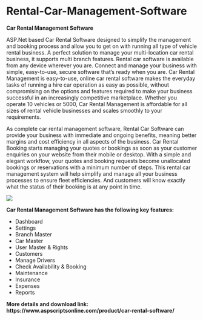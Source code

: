 # Rental-Car-Management-Software
<b>Car Rental Management Software</b>

ASP.Net based Car Rental Software designed to simplify the management and booking process and allow you to get on with running all type of vehicle rental business. A perfect solution to manage your multi-location car rental business, it supports multi branch features. Rental car software is available from any device wherever you are. Connect and manage your business with simple, easy-to-use, secure software that’s ready when you are. Car Rental Management is easy-to-use, online car rental software makes the everyday tasks of running a hire car operation as easy as possible, without compromising on the options and features required to make your business successful in an increasingly competitive marketplace. Whether you operate 10 vehicles or 5000, Car Rental Management is affordable for all sizes of rental vehicle businesses and scales smoothly to your requirements.

As complete car rental management software, Rental Car Software can provide your business with immediate and ongoing benefits, meaning better margins and cost efficiency in all aspects of the business. Car Rental Booking starts managing your quotes or bookings as soon as your customer enquiries on your website from their mobile or desktop. With a simple and elegant workflow, your quotes and booking requests become unallocated bookings or reservations with a minimum number of steps. This rental car management system will help simplify and manage all your business processes to ensure fleet efficiencies. And customers will know exactly what the status of their booking is at any point in time.

<img src="https://www.aspscriptsonline.com/wp-content/uploads/2016/11/Rental-Car-Software-1.png">

<b>Car Rental Management Software has the following key features:</b>

<ul>
<li>Dashboard</li>
<li>Settings</li>
<li>Branch Master</li>
<li>Car Master</li>
<li>User Master & Rights</li>
<li>Customers</li>
<li>Manage Drivers</li>
<li>Check Availability & Booking</li>
<li>Maintenance</li>
<li>Insurance</li>
<li>Expenses</li>
<li>Reports</li>
</ul>
<b>More details and download link:</b><br>
<b>https://www.aspscriptsonline.com/product/car-rental-software/</b>
  
</b>
